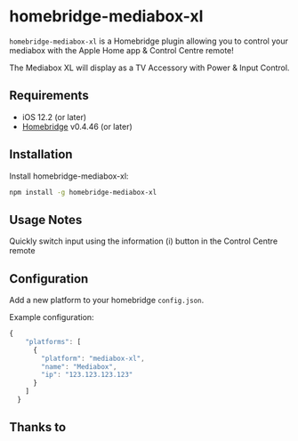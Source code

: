 # homebridge-mediabox-xl

`homebridge-mediabox-xl` is a Homebridge plugin allowing you to control your mediabox with the Apple Home app & Control Centre remote!

The Mediabox XL will display as a TV Accessory with Power & Input Control.

## Requirements
* iOS 12.2 (or later)
* [Homebridge](https://homebridge.io/) v0.4.46 (or later)

## Installation
Install homebridge-mediabox-xl:
```sh
npm install -g homebridge-mediabox-xl
```

## Usage Notes
Quickly switch input using the information (i) button in the Control Centre remote

## Configuration
Add a new platform to your homebridge `config.json`.

Example configuration:

```js
{
    "platforms": [
      {
        "platform": "mediabox-xl",
        "name": "Mediabox",
        "ip": "123.123.123.123"
      }
    ]
  }
```

## Thanks to
